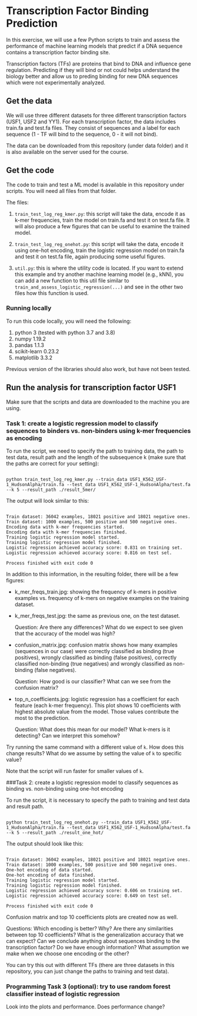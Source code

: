 # Transcription Factor Binding Prediction

In this exercise, we will use a few Python scripts to train and assess the performance of machine learning models that predict if a DNA sequence
contains a transcription factor binding site.

Transcription factors (TFs) are proteins that bind to DNA and influence gene regulation. Predicting if they will bind or not could helps understand the biology better
and allow us to preding binding for new DNA sequences which were not experimentally analyzed.

## Get the data

We will use three different datasets for three different transcription factors (USF1, USF2 and YY1). 
For each transcription factor, the data includes train.fa and test.fa files. They consist of sequences and a label for each sequence 
(1 - TF will bind to the sequence, 0 - it will not bind).

The data can be downloaded from this repository (under data folder) and it is also available on the server used for the course.

## Get the code

The code to train and test a ML model is available in this repository under scripts. You will need all files from that folder.

The files:

1. `train_test_log_reg_kmer.py`: this script will take the data, encode it as k-mer frequencies, train the model on train.fa and test it on test.fa file.
It will also produce a few figures that can be useful to examine the trained model.

2. `train_test_log_reg_onehot.py`: this script will take the data, encode it using one-hot encoding, train the logistic regression model on train.fa and test
it on test.fa file, again producing some useful figures.

3. `util.py`: this is where the utility code is located. If you want to extend this example and try another machine learning model (e.g., kNN), you can
add a new function to this util file similar to `train_and_assess_logistic_regression(...)` and see in the other two files how this function is used.

### Running locally

To run this code locally, you will need the following:

1. python 3 (tested with python 3.7 and 3.8)
2. numpy 1.19.2 
3. pandas 1.1.3
4. scikit-learn 0.23.2
5. matplotlib 3.3.2

Previous version of the libraries should also work, but have not been tested.

## Run the analysis for transcription factor USF1

Make sure that the scripts and data are downloaded to the machine you are using.

### Task 1: create a logistic regression model to classify sequences to binders vs. non-binders using k-mer frequencies as encoding

To run the script, we need to specify the path to training data, the path to test data, result path and the length of the subsequence k (make sure that the paths are correct for your setting):

```commandline

python train_test_log_reg_kmer.py --train_data USF1_K562_USF-1_HudsonAlpha/train.fa --test_data USF1_K562_USF-1_HudsonAlpha/test.fa --k 5 --result_path ./result_5mer/

```

The output will look similar to this:

```commandline

Train dataset: 36042 examples, 18021 positive and 18021 negative ones.
Train dataset: 1000 examples, 500 positive and 500 negative ones.
Encoding data with k-mer frequencies started.
Encoding data with k-mer frequencies finished.
Training logistic regression model started.
Training logistic regression model finished.
Logistic regression achieved accuracy score: 0.831 on training set.
Logistic regression achieved accuracy score: 0.816 on test set.

Process finished with exit code 0

```

In addition to this information, in the resulting folder, there will be a few figures:

- k_mer_freqs_train.jpg: showing the frequency of k-mers in positive examples vs. frequency of k-mers on negative examples on the training dataset.
- k_mer_freqs_test.jpg: the same as previous one, on the test dataset.

    Question: Are there any differences? What do we expect to see given that the accuracy of the model was high?

- confusion_matrix.jpg: confusion matrix shows how many examples (sequences in our case) were correctly classified as binding (true positives), 
wrongly classified as binding (false positives), correctly classified non-binding (true negatives) and wrongly classified as non-binding (false negatives).

    Question: How good is our classifier? What can we see from the confusion matrix?
    
- top_n_coefficients.jpg: logistic regression has a coefficient for each feature (each k-mer frequency). This plot shows 10 coefficients with highest absolute
value from the model. Those values contribute the most to the prediction.

    Question: What does this mean for our model? What k-mers is it detecting? Can we interpret this somehow?
    
Try running the same command with a different value of `k`. How does this change results? What do we assume by setting the value of `k` to specific value?

Note that the script will run faster for smaller values of `k`.

###Task 2: create a logistic regression model to classify sequences as binding vs. non-binding using one-hot encoding

To run the script, it is necessary to specify the path to training and test data and result path.

```commandline

python train_test_log_reg_onehot.py --train_data USF1_K562_USF-1_HudsonAlpha/train.fa --test_data USF1_K562_USF-1_HudsonAlpha/test.fa --k 5 --result_path ./result_one_hot/

```

The output should look like this:

```commandline

Train dataset: 36042 examples, 18021 positive and 18021 negative ones.
Train dataset: 1000 examples, 500 positive and 500 negative ones.
One-hot encoding of data started.
One-hot encoding of data finished.
Training logistic regression model started.
Training logistic regression model finished.
Logistic regression achieved accuracy score: 0.606 on training set.
Logistic regression achieved accuracy score: 0.649 on test set.

Process finished with exit code 0

```

Confusion matrix and top 10 coefficients plots are created now as well. 

Questions: Which encoding is better? Why? Are there any similarities between top 10 coefficients? What is the generalization accuracy that we can expect?
Can we conclude anything about sequences binding to the transcription factor? Do we have enough information? What assumption we make when we choose one encoding
or the other?

You can try this out with different TFs (there are three datasets in this repository, you can just change the paths to training and test data).

### Programming Task 3 (optional): try to use random forest classifier instead of logistic regression

Look into the plots and performance. Does performance change?
